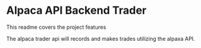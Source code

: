 # Alpaca API Backend Trader 

This readme covers the project features 

The alpaca trader api will records and makes trades utilizing the alpaxa API. 
